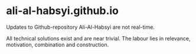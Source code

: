 # ali-al-habsyi.github.io

Updates to Github-repository Ali-Al-Habsyi are not real-time.

All technical solutions exist and are near trivial. The labour lies in relevance, motivation, combination and construction.
